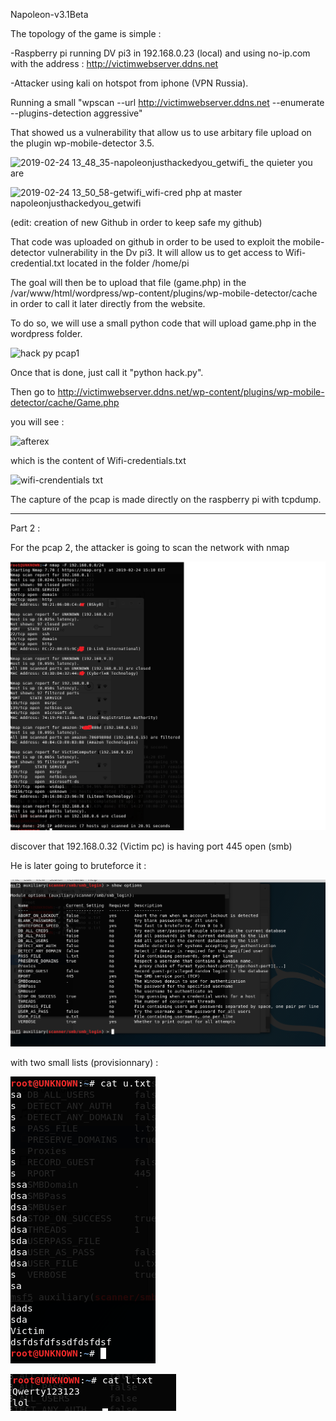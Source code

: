 Napoleon-v3.1Beta






The topology of the game is simple :

-Raspberry pi running DV pi3 in 192.168.0.23 (local) and using no-ip.com with the address : http://victimwebserver.ddns.net

-Attacker using kali on hotspot from iphone (VPN Russia).

Running a small "wpscan --url http://victimwebserver.ddns.net  --enumerate --plugins-detection aggressive"

That showed us a vulnerability that allow us to use arbitary file upload on the plugin wp-mobile-detector 3.5.

![2019-02-24 13_48_35-napoleonjusthackedyou_getwifi_ the quieter you are](https://user-images.githubusercontent.com/34336452/53300145-0636ee80-383b-11e9-8f89-497cbed543d2.png)



![2019-02-24 13_50_58-getwifi_wifi-cred php at master napoleonjusthackedyou_getwifi](https://user-images.githubusercontent.com/34336452/53300157-41d1b880-383b-11e9-87d0-33e300b8016c.png)

(edit: creation of new Github in order to keep safe my github)

That code was uploaded on github in order to be used to exploit the mobile-detector vulnerability in the Dv pi3.
It will allow us to get access to Wifi-credential.txt located in the folder /home/pi

The goal will then be to upload that file (game.php) in the /var/www/html/wordpress/wp-content/plugins/wp-mobile-detector/cache in order to call it later directly from the website.

To do so, we will use a small python code that will upload game.php in the wordpress folder.

![hack py pcap1](https://user-images.githubusercontent.com/34336452/53043449-649d4f00-3480-11e9-988e-f21717171579.png)

Once that is done, just call it "python hack.py".

Then go to http://victimwebserver.ddns.net/wp-content/plugins/wp-mobile-detector/cache/Game.php

you will see :

![afterex](https://user-images.githubusercontent.com/34336452/53300174-7c3b5580-383b-11e9-85e6-83f9a52d8c98.png)

which is the content of Wifi-credentials.txt

![wifi-crendentials txt](https://user-images.githubusercontent.com/34336452/53044071-e2158f00-3481-11e9-9ca9-455e88a04f7f.png)



The capture of the pcap is made directly on the raspberry pi with tcpdump.



-----------------------------------------------------------------------------------------------------------------------

Part 2 :


For the pcap 2, the attacker is going to scan the network with nmap 

![nmap](https://github.com/Tib-Gridello/Napoleon-v3.1Beta/blob/master/images/nmap.png?raw=true)


discover that 192.168.0.32 (Victim pc) is having port 445 open (smb)

He is later going to bruteforce it :

![s](https://github.com/Tib-Gridello/Napoleon-v3.1Beta/blob/master/images/scanner-smb-login.png)

with two small lists (provisionnary) :

![](https://github.com/Tib-Gridello/Napoleon-v3.1Beta/blob/master/images/bruteforce-list.png)


![](https://github.com/Tib-Gridello/Napoleon-v3.1Beta/blob/master/images/bruteforcelist2.png)
